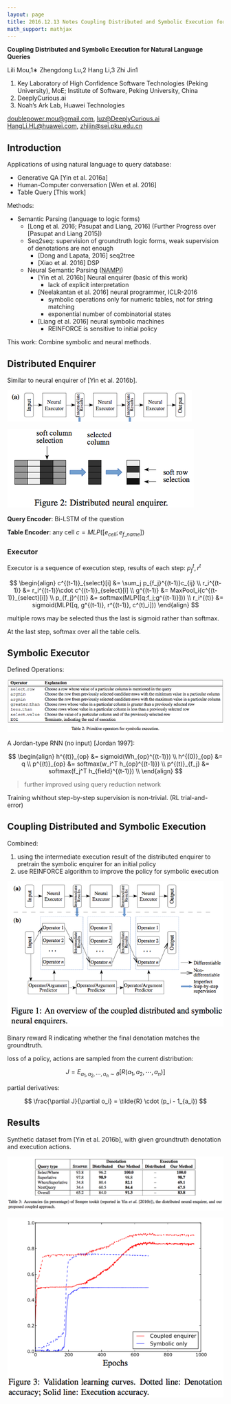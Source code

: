 ```yaml
---
layout: page
title: 2016.12.13 Notes Coupling Distributed and Symbolic Execution for NLQ
math_support: mathjax
---
```



**Coupling Distributed and Symbolic Execution for Natural Language Queries**

Lili Mou,1∗ Zhengdong Lu,2 Hang Li,3 Zhi Jin1

1. Key Laboratory of High Confidence Software Technologies (Peking University), MoE; Institute of Software, Peking University, China
2. DeeplyCurious.ai
3. Noah’s Ark Lab, Huawei Technologies

doublepower.mou@gmail.com, luz@DeeplyCurious.ai HangLi.HL@huawei.com, zhijin@sei.pku.edu.cn

## Introduction

Applications of using natural language to query database:

- Generative QA [Yin et al. 2016a]
- Human-Computer conversation [Wen et al. 2016]
- Table Query [This work]

Methods:

- Semantic Parsing (language to logic forms)
  - [Long et al. 2016; Pasupat and Liang, 2016] (Further Progress over [Pasupat and Liang 2015])
  - Seq2seq: supervision of groundtruth logic forms, weak supervision of denotations are not enough
    - [Dong and Lapata, 2016] seq2tree
    - [Xiao et al. 2016] DSP
  - Neural Semantic Parsing ([NAMPI](https://uclmr.github.io/nampi/))
    - [Yin et al. 2016b] Neural enquirer (basic of this work)
      - lack of explicit interpretation
    - [Neelakantan et al. 2016] neural programmer, ICLR-2016
      - symbolic operations only for numeric tables, not for string matching
      - exponential number of combinatorial states
    - [Liang et al. 2016] neural symbolic machines
      - REINFORCE is sensitive to initial policy
    

This work: Combine symbolic and neural methods.

## Distributed Enquirer

Similar to neural enquirer of [Yin et al. 2016b].

![QQ20161213-1.png](resources/0FD4E2F7DA09FB1B3DC1846F499B996E.png)

![QQ20161213-2.png](resources/26670F8629B294E020CA0F4267A26303.png)

**Query Encoder**: Bi-LSTM of the question

**Table Encoder**: any cell $c = MLP([e_{cell}; e_{f\_name}])$ 

### Executor

Executor is a sequence of execution step, results of each step: $p^t_f, r^t$

$$
\begin{align}
c^{(t-1)}_{select}[i] &= \sum_j p_{f_j}^{(t-1)}c_{ij} \\
r_i^{(t-1)} &= r_i^{(t-1)}\cdot c^{(t-1)}_{select}[i] \\
g^{(t-1)} &= MaxPool_i{c^{(t-1)}_{select}[i]} \\
p_{f_j}^{(t)} &= softmax(MLP([q;f_j;g^{(t-1)}])) \\
r_i^{(t)} &= sigmoid(MLP([q, g^{(t-1)}, r^{(t-1)}, c^(t)_i]))
\end{align}
$$

multiple rows may be selected thus the last is sigmoid rather than softmax.

At the last step, softmax over all the table cells.

## Symbolic Executor

Defined Operations:

![QQ20161213-0.png](resources/2233AB3B6A1F1350B79D425A5985FAFE.png)

A Jordan-type RNN (no input) [Jordan 1997]:

$$
\begin{align}
h^{(t)}_{op} &= sigmoid(Wh_{op}^{(t-1)}) \\
h^{(0)}_{op} &= q \\
p^{(t)}_{op} &= softmax(w_i^T h_{op}^{(t-1)}) \\
p^{(t)}_{f_j} &= softmax(f_j^T h_{field}^{(t-1)}) \\
\end{align}
$$

> further improved using query reduction network

Training whithout step-by-step supervision is non-trivial. (RL trial-and-error)

## Coupling Distributed and Symbolic Execution

Combined:

1. using the intermediate execution result of the distributed enquirer to pretrain the symbolic enquirer for an initial policy
2. use REINFORCE algorithm to improve the policy for symbolic execution

![QQ20161213-5.png](resources/2014A722DE98C04D222A567CC556AAF8.png)

Binary reward R indicating whether the final denotation matches the groundtruth.

loss of a policy, actions are sampled from the current distribution:

$$
J = E_{a_1, a_2, \cdots, a_n \sim \theta}[R(a_1, a_2, \cdots, a_n)]
$$

partial derivatives:

$$
\frac{\partial J}{\partial o_i} = \tilde{R} \cdot (p_i - 1_{a_i})
$$

## Results

Synthetic dataset from [Yin et al. 2016b], with given groundtruth denotation and execution actions.

![QQ20161213-3.png](resources/62D2BF1EC80FB05AE086EB8E81B89263.png)

![QQ20161213-4.png](resources/06940AE280AC8E4DF7A3624BE256EE40.png)













